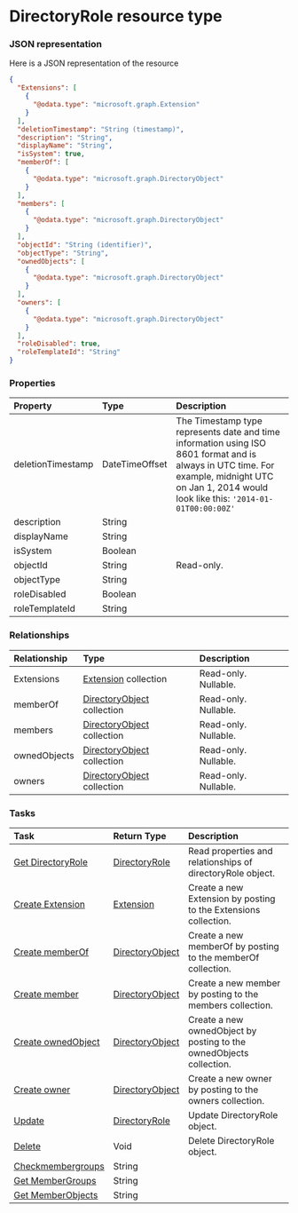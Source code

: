 # DirectoryRole resource type



### JSON representation

Here is a JSON representation of the resource

```json
{
  "Extensions": [
    {
      "@odata.type": "microsoft.graph.Extension"
    }
  ],
  "deletionTimestamp": "String (timestamp)",
  "description": "String",
  "displayName": "String",
  "isSystem": true,
  "memberOf": [
    {
      "@odata.type": "microsoft.graph.DirectoryObject"
    }
  ],
  "members": [
    {
      "@odata.type": "microsoft.graph.DirectoryObject"
    }
  ],
  "objectId": "String (identifier)",
  "objectType": "String",
  "ownedObjects": [
    {
      "@odata.type": "microsoft.graph.DirectoryObject"
    }
  ],
  "owners": [
    {
      "@odata.type": "microsoft.graph.DirectoryObject"
    }
  ],
  "roleDisabled": true,
  "roleTemplateId": "String"
}

```
### Properties
| Property	   | Type	|Description|
|:---------------|:--------|:----------|
|deletionTimestamp|DateTimeOffset|The Timestamp type represents date and time information using ISO 8601 format and is always in UTC time. For example, midnight UTC on Jan 1, 2014 would look like this: `'2014-01-01T00:00:00Z'`|
|description|String||
|displayName|String||
|isSystem|Boolean||
|objectId|String| Read-only.|
|objectType|String||
|roleDisabled|Boolean||
|roleTemplateId|String||

### Relationships
| Relationship | Type	|Description|
|:---------------|:--------|:----------|
|Extensions|[Extension](extension.md) collection| Read-only. Nullable.|
|memberOf|[DirectoryObject](directoryobject.md) collection| Read-only. Nullable.|
|members|[DirectoryObject](directoryobject.md) collection| Read-only. Nullable.|
|ownedObjects|[DirectoryObject](directoryobject.md) collection| Read-only. Nullable.|
|owners|[DirectoryObject](directoryobject.md) collection| Read-only. Nullable.|

### Tasks

| Task		   | Return Type	|Description|
|:---------------|:--------|:----------|
|[Get DirectoryRole](../api/directoryrole_get.md) | [DirectoryRole](directoryrole.md) |Read properties and relationships of directoryRole object.|
|[Create Extension](../api/directoryrole_post_extensions.md) |[Extension](extension.md)| Create a new Extension by posting to the Extensions collection.|
|[Create memberOf](../api/directoryrole_post_memberof.md) |[DirectoryObject](directoryobject.md)| Create a new memberOf by posting to the memberOf collection.|
|[Create member](../api/directoryrole_post_members.md) |[DirectoryObject](directoryobject.md)| Create a new member by posting to the members collection.|
|[Create ownedObject](../api/directoryrole_post_ownedobjects.md) |[DirectoryObject](directoryobject.md)| Create a new ownedObject by posting to the ownedObjects collection.|
|[Create owner](../api/directoryrole_post_owners.md) |[DirectoryObject](directoryobject.md)| Create a new owner by posting to the owners collection.|
|[Update](../api/directoryrole_update.md) | [DirectoryRole](directoryrole.md)	|Update DirectoryRole object. |
|[Delete](../api/directoryrole_delete.md) | Void	|Delete DirectoryRole object. |
|[Checkmembergroups](../api/directoryrole_checkmembergroups.md)|String||
|[Get MemberGroups](../api/directoryrole_getmembergroups.md)|String||
|[Get MemberObjects](../api/directoryrole_getmemberobjects.md)|String||

<!-- uuid: eb0699f7-1051-4ada-9c21-b7d92cb6e006
2015-10-09 17:20:41 UTC -->